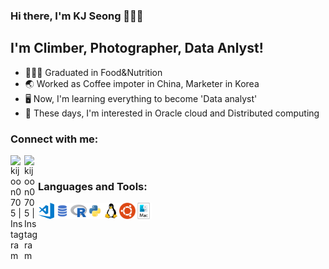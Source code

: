 ### Hi there, I'm KJ Seong 🙋🏻‍♂️

 ## I'm Climber, Photographer, Data Anlyst!
 - 👨🏻‍🎓 Graduated in Food&Nutrition
 - 🌏 Worked as Coffee impoter in China, Marketer in Korea
 - 🖥 Now, I'm learning everything to become 'Data analyst'
 - 🔎 These days, I'm interested in Oracle cloud and Distributed computing

 ### Connect with me:

 [<img align="left" alt="kijoon0705 | Instagram" width="22px" src="https://cdn.jsdelivr.net/npm/simple-icons@v3/icons/instagram.svg" />][instagram]
 [<img align="left" alt="kijoon0705 | Instagram" width="22px" src="https://ww.namu.la/s/9927ae94facd47bd023c497bc219edb9dc79845ce086d54bb595afc0f132d6a8e6497493a0e86af30462229fe7df757076df1ce4ffd46d0455c08b6dc8b14733bd1a036307a3ecc8ef400399b9f804aa5377297e66c796e9b1394f45f9a1c43d" />][blog]
 <br />

 ### Languages and Tools:

 <img align="left" alt="Visual Studio Code" width="26px" src="https://raw.githubusercontent.com/github/explore/80688e429a7d4ef2fca1e82350fe8e3517d3494d/topics/visual-studio-code/visual-studio-code.png" />
 <img align="left" alt="SQL" width="26px" src="https://raw.githubusercontent.com/github/explore/80688e429a7d4ef2fca1e82350fe8e3517d3494d/topics/sql/sql.png" />
 <img align="left" alt="R" width="26px" src="https://raw.githubusercontent.com/github/explore/80688e429a7d4ef2fca1e82350fe8e3517d3494d/topics/r/r.png" />
 <img align="left" alt="Python" width="26px" src="https://raw.githubusercontent.com/github/explore/80688e429a7d4ef2fca1e82350fe8e3517d3494d/topics/python/python.png" />
 <img align="left" alt="Linux" width="26px" src="https://raw.githubusercontent.com/github/explore/80688e429a7d4ef2fca1e82350fe8e3517d3494d/topics/linux/linux.png" />
 <img align="left" alt="ubuntu" width="26px" src="https://raw.githubusercontent.com/github/explore/80688e429a7d4ef2fca1e82350fe8e3517d3494d/topics/ubuntu/ubuntu.png" />
 <img align="left" alt="MacOS" width="26px" src="https://raw.githubusercontent.com/github/explore/80688e429a7d4ef2fca1e82350fe8e3517d3494d/topics/macos/macos.png" />
 
 <br />


 [instagram]: https://www.instagram.com/kijoon0705/
 [blog]: https://blog.naver.com/kijoon0705/
 
